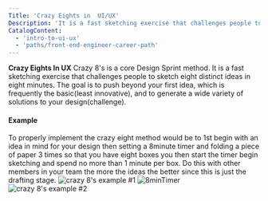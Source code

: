 ```yaml
---
Title: 'Crazy Eights in  UI/UX'
Description: 'It is a fast sketching exercise that challenges people to sketch eight distinct ideas in eight minutes'
CatalogContent:
  - 'intro-to-ui-ux'
  - 'paths/front-end-engineer-career-path'
---
```


**Crazy Eights In UX**
Crazy 8's is a core Design Sprint method. It is a fast sketching exercise that challenges people to sketch eight distinct ideas in eight minutes. The goal is to push beyond your first idea, which is frequently the basic(least innovative), and to generate a wide variety of solutions to your design(challenge).

#### Example  
To properly implement the crazy eight method would be to 1st begin with an idea in mind for your design then setting a 8minute timer and folding a piece of paper 3 times so that you have eight boxes you then start the timer begin sketching and spend no more than 1 minute per box. Do this with other members in your team the more the ideas the better since this is just the drafting stage.
![crazy 8's example #1](<www.github.com/codecademy/docs/media/crazy8's #1.jpg>) ![8minTimer](www.github.com/codecademy/docs/media/8mintimer.jpg) ![crazy 8's example #2](<www.github.com/codecademy/docs/media/crazy8's #2.png>)